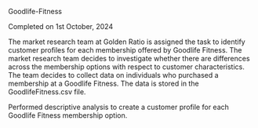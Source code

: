 Goodlife-Fitness

Completed on 1st October, 2024

The market research team at Golden Ratio is assigned the task to identify customer profiles for each membership offered by Goodlife Fitness. The market research team decides to investigate whether there are differences across the membership options with respect to customer characteristics. The team decides to collect data on individuals who purchased a membership at a Goodlife Fitness. The data is stored in the GoodlifeFitness.csv file.

Performed descriptive analysis to create a customer profile for each Goodlife Fitness membership option.
